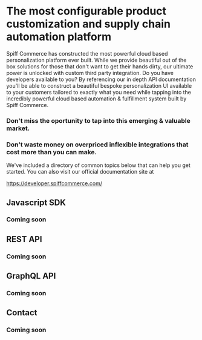 # The most configurable product customization and supply chain automation platform

Spiff Commerce has constructed the most powerful cloud based personalization platform ever built. While we provide beautiful out of the box solutions for those that don't want to get their hands dirty, our ultimate power is unlocked with custom third party integration. Do you have developers available to you? By referencing our in depth API documentation you'll be able to construct a beautiful bespoke personalization UI available to your customers tailored to exactly what you need while tapping into the incredibly powerful cloud based automation & fulfillment system built by Spiff Commerce. 

### Don't miss the oportunity to tap into this emerging & valuable market.
### Don't waste money on overpriced inflexible integrations that cost more than you can make.

We've included a directory of common topics below that can help you get started. You can also visit our official documentation site at 

https://developer.spiffcommerce.com/

## Javascript SDK
### Coming soon

## REST API
### Coming soon

## GraphQL API
### Coming soon

## Contact
### Coming soon
